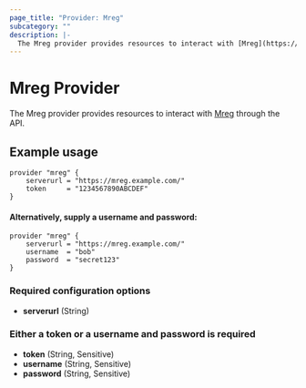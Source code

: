 ```yaml
---
page_title: "Provider: Mreg"
subcategory: ""
description: |-
  The Mreg provider provides resources to interact with [Mreg](https://github.com/unioslo/mreg/) through the API.
---
```


# Mreg Provider

The Mreg provider provides resources to interact with [Mreg](https://github.com/unioslo/mreg/) through the API.

## Example usage

    provider "mreg" {
        serverurl = "https://mreg.example.com/"
        token     = "1234567890ABCDEF"
    }

#### Alternatively, supply a username and password:

    provider "mreg" {
        serverurl = "https://mreg.example.com/"
        username  = "bob"
        password  = "secret123"
    }

### Required configuration options

- **serverurl** (String)

### Either a token or a username and password is required

- **token** (String, Sensitive)
- **username** (String, Sensitive)
- **password** (String, Sensitive)
